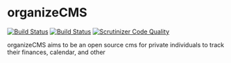 organizeCMS
===========

[![Build Status](https://travis-ci.org/organizeCMS/organizeCMS.svg?branch=master)](https://travis-ci.org/organizeCMS/organizeCMS) [![Build Status](https://scrutinizer-ci.com/g/organizeCMS/organizeCMS/badges/build.png?b=master)](https://scrutinizer-ci.com/g/organizeCMS/organizeCMS/build-status/master)  [![Scrutinizer Code Quality](https://scrutinizer-ci.com/g/organizeCMS/organizeCMS/badges/quality-score.png?b=master)](https://scrutinizer-ci.com/g/organizeCMS/organizeCMS/?branch=master)

organizeCMS aims to be an open source cms for private individuals to track their finances, calendar, and other